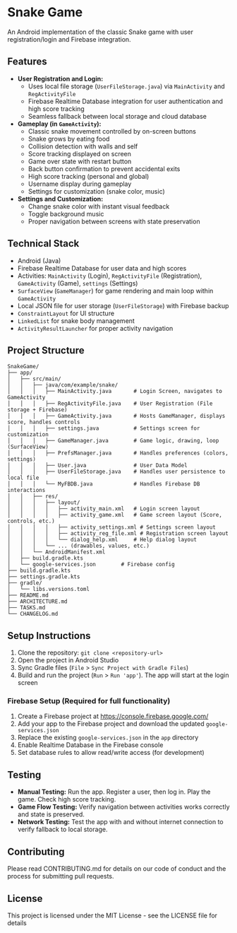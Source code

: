 # Snake Game

An Android implementation of the classic Snake game with user registration/login and Firebase integration.

## Features

- **User Registration and Login:**
    - Uses local file storage (`UserFileStorage.java`) via `MainActivity` and `RegActivityFile`
    - Firebase Realtime Database integration for user authentication and high score tracking
    - Seamless fallback between local storage and cloud database
- **Gameplay (in `GameActivity`):**
    - Classic snake movement controlled by on-screen buttons
    - Snake grows by eating food
    - Collision detection with walls and self
    - Score tracking displayed on screen
    - Game over state with restart button
    - Back button confirmation to prevent accidental exits
    - High score tracking (personal and global)
    - Username display during gameplay
    - Settings for customization (snake color, music)
- **Settings and Customization:**
    - Change snake color with instant visual feedback
    - Toggle background music
    - Proper navigation between screens with state preservation

## Technical Stack

- Android (Java)
- Firebase Realtime Database for user data and high scores
- Activities: `MainActivity` (Login), `RegActivityFile` (Registration), `GameActivity` (Game), `settings` (Settings)
- `SurfaceView` (`GameManager`) for game rendering and main loop within `GameActivity`
- Local JSON file for user storage (`UserFileStorage`) with Firebase backup
- `ConstraintLayout` for UI structure
- `LinkedList` for snake body management
- `ActivityResultLauncher` for proper activity navigation

## Project Structure

```
SnakeGame/
├── app/
│   ├── src/main/
│   │   ├── java/com/example/snake/
│   │   │   ├── MainActivity.java       # Login Screen, navigates to GameActivity
│   │   │   ├── RegActivityFile.java    # User Registration (File storage + Firebase)
│   │   │   ├── GameActivity.java       # Hosts GameManager, displays score, handles controls
│   │   │   ├── settings.java           # Settings screen for customization
│   │   │   ├── GameManager.java        # Game logic, drawing, loop (SurfaceView)
│   │   │   ├── PrefsManager.java       # Handles preferences (colors, settings)
│   │   │   ├── User.java               # User Data Model
│   │   │   ├── UserFileStorage.java    # Handles user persistence to local file
│   │   │   └── MyFBDB.java             # Handles Firebase DB interactions
│   │   ├── res/
│   │   │   ├── layout/
│   │   │   │   ├── activity_main.xml   # Login screen layout
│   │   │   │   ├── activity_game.xml   # Game screen layout (Score, controls, etc.)
│   │   │   │   ├── activity_settings.xml # Settings screen layout
│   │   │   │   ├── activity_reg_file.xml # Registration screen layout
│   │   │   │   └── dialog_help.xml     # Help dialog layout
│   │   │   └── ... (drawables, values, etc.)
│   │   └── AndroidManifest.xml
│   ├── build.gradle.kts
│   └── google-services.json        # Firebase config
├── build.gradle.kts
├── settings.gradle.kts
├── gradle/
│   └── libs.versions.toml
├── README.md
├── ARCHITECTURE.md
├── TASKS.md
└── CHANGELOG.md
```

## Setup Instructions

1. Clone the repository: `git clone <repository-url>`
2. Open the project in Android Studio
3. Sync Gradle files (`File` > `Sync Project with Gradle Files`)
4. Build and run the project (`Run` > `Run 'app'`). The app will start at the login screen

### Firebase Setup (Required for full functionality)

1. Create a Firebase project at https://console.firebase.google.com/
2. Add your app to the Firebase project and download the updated `google-services.json`
3. Replace the existing `google-services.json` in the `app` directory
4. Enable Realtime Database in the Firebase console
5. Set database rules to allow read/write access (for development)

## Testing

- **Manual Testing:** Run the app. Register a user, then log in. Play the game. Check high score tracking.
- **Game Flow Testing:** Verify navigation between activities works correctly and state is preserved.
- **Network Testing:** Test the app with and without internet connection to verify fallback to local storage.

## Contributing

Please read CONTRIBUTING.md for details on our code of conduct and the process for submitting pull requests.

## License

This project is licensed under the MIT License - see the LICENSE file for details 